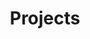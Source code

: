 ---
layout: collection
title: "Projects"
permalink: /projects/
entries_layout: grid
author_profile: true
collection: projects
classes: wide
---